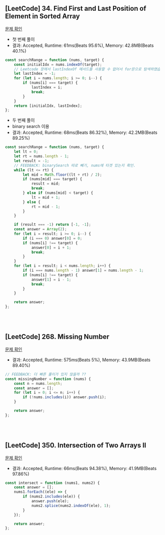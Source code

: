 ## [LeetCode] 34. Find First and Last Position of Element in Sorted Array

[문제 확인](https://leetcode.com/problems/find-first-and-last-position-of-element-in-sorted-array/)

-   첫 번째 풀이
-   결과: Accepted, Runtime: 61ms(Beats 95.6%), Memory: 42.8MB(Beats 40.1%)

```js
const searchRange = function (nums, target) {
    const initialIdx = nums.indexOf(target);
    // Leetcode 창에서 lastIndexOf 메서드를 사용할 수 없어서 for문으로 탐색하였습니다
    let lastIndex = -1;
    for (let i = nums.length; i >= 0; i--) {
        if (nums[i] === target) {
            lastIndex = i;
            break;
        }
    }
    return [initialIdx, lastIndex];
};
```

-   두 번째 풀이
-   binary search 이용
-   결과: Accepted, Runtime: 68ms(Beats 86.32%), Memory: 42.2MB(Beats 89.25%)

```js
const searchRange = function (nums, target) {
    let lt = 0;
    let rt = nums.length - 1;
    let result = -1;
    // FEEDBACK: binarySearch 따로 빼기, nums에 타겟 있는지 확인.
    while (lt <= rt) {
        let mid = Math.floor((lt + rt) / 2);
        if (nums[mid] === target) {
            result = mid;
            break;
        } else if (nums[mid] < target) {
            lt = mid + 1;
        } else {
            rt = mid - 1;
        }
    }

    if (result === -1) return [-1, -1];
    const answer = Array(2);
    for (let i = result; i >= 0; i--) {
        if (i === 0) answer[0] = 0;
        if (nums[i] !== target) {
            answer[0] = i + 1;
            break;
        }
    }
    for (let i = result; i < nums.length; i++) {
        if (i === nums.length - 1) answer[1] = nums.length - 1;
        if (nums[i] !== target) {
            answer[1] = i - 1;
            break;
        }
    }

    return answer;
};
```

</br>
</br>

## [LeetCode] 268. Missing Number

[문제 확인](https://leetcode.com/problems/missing-number/)

-   결과: Accepted, Runtime: 575ms(Beats 5%), Memory: 43.9MB(Beats 89.40%)

```js
// FEEDBACK: 더 빠른 풀이가 있지 않을까 ??
const missingNumber = function (nums) {
    const n = nums.length;
    const answer = [];
    for (let i = 0; i <= n; i++) {
        if (!nums.includes(i)) answer.push(i);
    }

    return answer;
};
```

</br>
</br>

## [LeetCode] 350. Intersection of Two Arrays II
<!-- FEEDBACK: 더 짧은 array를 판단하는 코드 -->

[문제 확인](https://leetcode.com/problems/intersection-of-two-arrays-ii/)

-   결과: Accepted, Runtime: 66ms(Beats 94.38%), Memory: 41.9MB(Beats 97.86%)

```js
const intersect = function (nums1, nums2) {
    const answer = [];
    nums1.forEach((ele) => {
        if (nums2.includes(ele)) {
            answer.push(ele);
            nums2.splice(nums2.indexOf(ele), 1);
        }
    });

    return answer;
};
```
